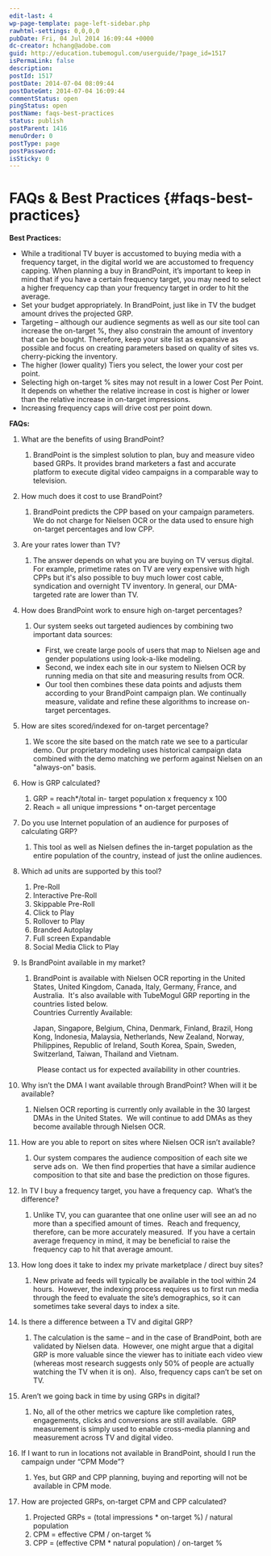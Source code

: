 ```yaml
---
edit-last: 4
wp-page-template: page-left-sidebar.php
rawhtml-settings: 0,0,0,0
pubDate: Fri, 04 Jul 2014 16:09:44 +0000
dc-creator: hchang@adobe.com
guid: http://education.tubemogul.com/userguide/?page_id=1517
isPermaLink: false
description: 
postId: 1517
postDate: 2014-07-04 08:09:44
postDateGmt: 2014-07-04 16:09:44
commentStatus: open
pingStatus: open
postName: faqs-best-practices
status: publish
postParent: 1416
menuOrder: 0
postType: page
postPassword: 
isSticky: 0
---
```


# FAQs & Best Practices {#faqs-best-practices}

**Best Practices:**

* While a traditional TV buyer is accustomed to buying media with a frequency target, in the digital world we are accustomed to frequency capping. When planning a buy in BrandPoint, it’s important to keep in mind that if you have a certain frequency target, you may need to select a higher frequency cap than your frequency target in order to hit the average.
* Set your budget appropriately. In BrandPoint, just like in TV the budget amount drives the projected GRP.
* Targeting – although our audience segments as well as our site tool can increase the on-target %, they also constrain the amount of inventory that can be bought. Therefore, keep your site list as expansive as possible and focus on creating parameters based on quality of sites vs. cherry-picking the inventory.
* The higher (lower quality) Tiers you select, the lower your cost per point.
* Selecting high on-target % sites may not result in a lower Cost Per Point. It depends on whether the relative increase in cost is higher or lower than the relative increase in on-target impressions.
* Increasing frequency caps will drive cost per point down.

**FAQs:**

1. What are the benefits of using BrandPoint?

    1. BrandPoint is the simplest solution to plan, buy and measure video based GRPs. It provides brand marketers a fast and accurate platform to execute digital video campaigns in a comparable way to television.

1. How much does it cost to use BrandPoint?

    1. BrandPoint predicts the CPP based on your campaign parameters. We do not charge for Nielsen OCR or the data used to ensure high on-target percentages and low CPP.

1. Are your rates lower than TV?

    1. The answer depends on what you are buying on TV versus digital. For example, primetime rates on TV are very expensive with high CPPs but it's also possible to buy much lower cost cable, syndication and overnight TV inventory. In general, our DMA-targeted rate are lower than TV.

1. How does BrandPoint work to ensure high on-target percentages?

    1. Our system seeks out targeted audiences by combining two important data sources:

        * First, we create large pools of users that map to Nielsen age and gender populations using look-a-like modeling.
        * Second, we index each site in our system to Nielsen OCR by running media on that site and measuring results from OCR.
        * Our tool then combines these data points and adjusts them according to your BrandPoint campaign plan. We continually measure, validate and refine these algorithms to increase on-target percentages.

1. How are sites scored/indexed for on-target percentage?

    1. We score the site based on the match rate we see to a particular demo. Our proprietary modeling uses historical campaign data combined with the demo matching we perform against Nielsen on an "always-on" basis.

1. How is GRP calculated?

    1. GRP = reach&#42;/total in- target population x frequency x 100
    1. Reach = all unique impressions &#42; on-target percentage

1. Do you use Internet population of an audience for purposes of calculating GRP?

    1. This tool as well as Nielsen defines the in-target population as the entire population of the country, instead of just the online audiences.

1. Which ad units are supported by this tool?

    1. Pre-Roll
    1. Interactive Pre-Roll
    1. Skippable Pre-Roll
    1. Click to Play
    1. Rollover to Play
    1. Branded Autoplay
    1. Full screen Expandable
    1. Social Media Click to Play

1. Is BrandPoint available in my market?

    1. BrandPoint is available with Nielsen OCR reporting in the United States,&nbsp;United Kingdom, Canada, Italy, Germany, France, and Australia.&nbsp; It's also available with TubeMogul GRP reporting in the countries listed below.   
       Countries Currently Available:

       Japan, Singapore, Belgium, China, Denmark, Finland, Brazil, Hong Kong, Indonesia, Malaysia, Netherlands, New Zealand, Norway, Philippines, Republic of Ireland, South Korea, Spain, Sweden, Switzerland, Taiwan, Thailand and Vietnam.

       &nbsp;
       Please contact us for expected availability in other countries.

1. Why isn’t the DMA I want available through BrandPoint? When will it be available?

    1. Nielsen OCR reporting is currently only available in the 30 largest DMAs in the United States.&nbsp; We will continue to add DMAs as they become available through Nielsen OCR.

1. How are you able to report on sites where Nielsen OCR isn’t available?

    1. Our system compares the audience composition of each site we serve ads on.&nbsp; We then find properties that have a similar audience composition to that site and base the prediction on those figures.

1. In TV I buy a frequency target, you have a frequency cap.&nbsp; What’s the difference?

    1. Unlike TV, you can guarantee that one online user will see an ad no more than a specified amount of times.&nbsp; Reach and frequency, therefore, can be more accurately measured.&nbsp; If you have a certain average frequency in mind, it may be beneficial to raise the frequency cap to hit that average amount.

1. How long does it take to index my private marketplace / direct buy sites?

    1. New private ad feeds will typically be available in the tool within 24 hours.&nbsp; However, the indexing process requires us to first run media through the feed to evaluate the site’s demographics, so it can sometimes take several days to index a site.

1. Is there a difference between a TV and digital GRP?

    1. The calculation is the same – and in the case of BrandPoint, both are validated by Nielsen data.&nbsp; However, one might argue that a digital GRP is more valuable since the viewer has to initiate each video view (whereas most research suggests only 50% of people are actually watching the TV when it is on).&nbsp; Also, frequency caps can’t be set on TV.

1. Aren’t we going back in time by using GRPs in digital?

    1. No, all of the other metrics we capture like completion rates, engagements, clicks and conversions are still available.&nbsp; GRP measurement is simply used to enable cross-media planning and measurement across TV and digital video.

1. If I want to run in locations not available in BrandPoint, should I run the campaign under “CPM Mode”?

    1. Yes, but GRP and CPP planning, buying and reporting will not be available in CPM mode.

1. How are projected GRPs, on-target CPM and CPP calculated?

    1. Projected GRPs = (total impressions &#42; on-target %) / natural population
    1. CPM = effective CPM / on-target %
    1. CPP = (effective CPM &#42; natural population) / on-target %

&nbsp; 